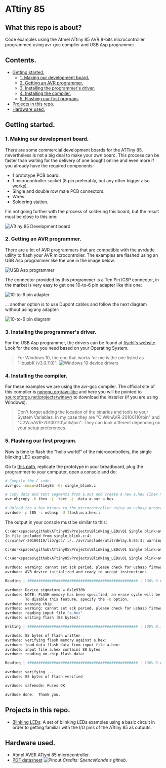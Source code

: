 # ATtiny 85

## What this repo is about?

Code examples using the Atmel ATtiny 85 AVR 8-bits microcontroller programmed using avr-gcc compiler and USB Asp programmer.

## Contents.

* [Getting started.](#getting-started)
  * [1. Making our development board.](#1-making-our-development-board)
  * [2. Getting an AVR programmer.](#2-getting-an-avr-programmer)
  * [3. Installing the programmer's driver.](#3-installing-the-programmers-driver)
  * [4. Installing the compiler.](#4-installing-the-compiler)
  * [5. Flashing our first program.](#5-flashing-our-first-program)
* [Projects in this repo.](#projects-in-this-repo)
* [Hardware used.](#hardware-used)

## Getting started.

### 1. Making our development board.

There are some commercial development boards for the ATTiny 85, nevertheless is not a big deal to make your own board. This process can be faster than waiting for the delivery of one bought online and even more if you already have the required components:

* 1 prototype PCB board.
* 1 microcontroller socket (8 pin preferably, but any other bigger also works).
* Single and double row male PCB connectors.
* Wires.
* Soldering station.

I'm not going further with the process of soldering this board, but the result must be close to this one:

![ATtiny 85 Development board](Misc/Dev_board.png)

### 2. Getting an AVR programmer.

There are a lot of AVR programmers that are compatible with the avrdude utility to flash your AVR microcontroller. The examples are flashed using an USB Asp programmer like the one in the image below.

![USB Asp programmer](Misc/USBAsp.png)

The connector provided by this programmer is a Ten Pin ICSP connector, in the market is very easy to get one 10-to-6 pin adapter like this one:

![10-to-6 pin adapter](Misc/10-to-6_pin_adapter.png)

... another option is to use Dupont cables and follow the next diagram without using any adapter:

![10-to-6 pin diagram](Misc/10-to-6_pin_diagram.png)

### 3. Installing the programmer's driver.

For the USB Asp programmer, the drivers can be found at [fischl's website](https://www.fischl.de/usbasp/). Look for the one you need based on your Operating System.

> For Windows 10, the one that works for me is the one listed as "libusbK (v3.0.7.0)".
> ![Windows 10 device drivers](Misc/Device_drivers.png)

### 4. Installing the compiler.

For these examples we are using the avr-gcc compiler. The official site of this compiler is [nongnu.org/avr-libc](https://www.nongnu.org/avr-libc/) and here you will be pointed to [sourceforge.net/projects/winavr/](https://sourceforge.net/projects/winavr/) to download the installer (if you are using Windows).

> Don't forget adding the location of the binaries and tools to your System Variables.
> In my case they are "C:\WinAVR-20100110\bin" and "C:\WinAVR-20100110\utils\bin". They can look different depending on your setup preferences.

### 5. Flashing our first program.

Now is time to flash the "hello world!" of the microcontrollers, the single blinking LED example.

Go to [this path](Projects/Blinking_LEDs), replicate the prototype in your breadboard, plug the programmer to your computer, open a console and do:

  ```bash
  # Compile the C code.
  avr-gcc -mmcu=attiny85 -Os single_blink.c

  # Copy data and text segments from a.out and create a new a.hex (ihex type).
  avr-objcopy -O ihex -j .text -j .data a.out a.hex

  # Upload the a.hex binary to the microcontroller using an usbasp programmer.
  avrdude -p t85 -c usbasp -U flash:w:a.hex:i
  ```

  The output in your console must be similar to this:

  ```bash
  C:\Workspaces\github\ATtiny85\Projects\Blinking_LEDs\01 Single blink>avr-gcc -mmcu=attiny85 -Os single_blink.c
  In file included from single_blink.c:4:
  c:/winavr-20100110/lib/gcc/../../avr/include/util/delay.h:85:3: warning: #warning "F_CPU not defined for <util/delay.h>"

  C:\Workspaces\github\ATtiny85\Projects\Blinking_LEDs\01 Single blink>avr-objcopy -O ihex -j .text -j .data a.out a.hex

  C:\Workspaces\github\ATtiny85\Projects\Blinking_LEDs\01 Single blink>avrdude -p t85 -c usbasp -U flash:w:a.hex:i

  avrdude: warning: cannot set sck period. please check for usbasp firmware update.
  avrdude: AVR device initialized and ready to accept instructions

  Reading | ################################################## | 100% 0.01s

  avrdude: Device signature = 0x1e930b
  avrdude: NOTE: FLASH memory has been specified, an erase cycle will be performed
           To disable this feature, specify the -D option.
  avrdude: erasing chip
  avrdude: warning: cannot set sck period. please check for usbasp firmware update.
  avrdude: reading input file "a.hex"
  avrdude: writing flash (88 bytes):

  Writing | ################################################## | 100% 0.12s

  avrdude: 88 bytes of flash written
  avrdude: verifying flash memory against a.hex:
  avrdude: load data flash data from input file a.hex:
  avrdude: input file a.hex contains 88 bytes
  avrdude: reading on-chip flash data:

  Reading | ################################################## | 100% 0.05s

  avrdude: verifying ...
  avrdude: 88 bytes of flash verified

  avrdude: safemode: Fuses OK

  avrdude done.  Thank you.
  ```

  ## Projects in this repo.

  * [Blinking LEDs](Projects/Blinking_LEDs): A set of blinking LEDs examples using a basic circuit in order to getting familiar with the I/O pins of the ATtiny 85 as outputs.

  ## Hardware used.

  * Atmel AVER ATtyni 85 microcontroller.
  * [PDF datasheet](/Misc/ATtiny_85_Datasheet.pdf)
  ![Pinout](/Misc/ATiny_85_Pinout.jpg)
  _Credits: SpenceKonde's github._